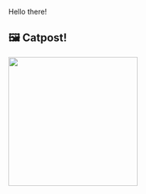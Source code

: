 Hello there!



## 🖼️ Catpost!

<sub>
    <img src="https://cdn2.thecatapi.com/images/ei8.jpg" height="256">
</sub>

